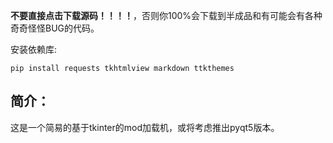 **不要直接点击下载源码！！！！**，否则你100%会下载到半成品和有可能会有各种奇奇怪怪BUG的代码。

安装依赖库:

    pip install requests tkhtmlview markdown ttkthemes

## 简介：
这是一个简易的基于tkinter的mod加载机，或将考虑推出pyqt5版本。
